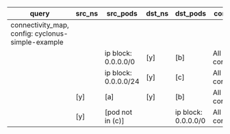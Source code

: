 |query|src_ns|src_pods|dst_ns|dst_pods|connection|
|---|---|---|---|---|---|
|connectivity_map, config: cyclonus-simple-example||||||
|||ip block: 0.0.0.0/0|[y]|[b]|All connections|
|||ip block: 0.0.0.0/24|[y]|[c]|All connections|
||[y]|[a]|[y]|[b]|All connections|
||[y]|[pod not in (c)]||ip block: 0.0.0.0/0|All connections|


